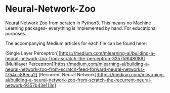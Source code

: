 # Neural-Network-Zoo
Neural Network Zoo from scratch in Python3. 
This means no Machine Learning packages- everything is implemented by hand.
For educational purposes.

The accompanying Medium articles for each file can be found here:

[Single Layer Perceptron][https://medium.com/mlearning-ai/building-a-neural-network-zoo-from-scratch-the-perceptron-335759f48089]
[Multilayer Perceptron][https://medium.com/mlearning-ai/building-a-neural-network-zoo-from-scratch-feed-forward-neural-networks-f754cc88eca2]
[Recurrent Neural Network][https://medium.com/mlearning-ai/building-a-neural-network-zoo-from-scratch-the-recurrent-neural-network-9357b43e113c]